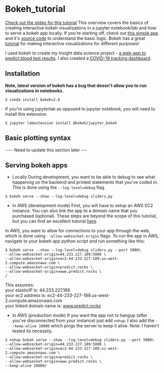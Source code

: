# Bokeh_tutorial

[Check out the slides for this tutorial]('prod/prod.slides.html')
This overview covers the basics of creating interactive bokeh visualizations in a jupyter notebook/lab and how to serve a bokeh app locally. If you're starting off, check out [this simple app](https://demo.bokeh.org/sliders) and it's [source code](https://github.com/bokeh/bokeh/blob/master/examples/app/sliders.py) to understand the basic logic. 
Bokeh has a great [tutorial](https://mybinder.org/v2/gh/bokeh/bokeh-notebooks/master?filepath=tutorial%2F00%20-%20Introduction%20and%20Setup.ipynb) for making interactive visualizations for different purposes!  


I used bokeh to create my Insight data science project - [a web-app to predict blood test results](http://healthforecaster.xyz/HF). I also created a [COVID-19 tracking dashboard](predict.rocks).


## Installation
<b> Note, latest version of bokeh has a bug that doesn't allow you to run visualizations in notebooks. </b>
``` console
$ conda install bokeh=2.0
```
If you're using jupyterlab as opposed to jupyter notebook, you will need to install this extension.
``` console
$ jupyter labextension install @bokeh/jupyter_bokeh
```

## Basic plotting syntax

---- Need to update this section later ---

## Serving bokeh apps

* Locally 
During development, you want to be able to debug to see what happennig on the backend and printed statements that you've coded in. This is done using the `--log-level=debug` flag.
  
``` console
$ bokeh serve --show --log-level=debug sliders.py
```

* In AWS (development mode)
First, you will have to setup an AWS EC2 instance. You can also link the app to a domain name that you purchased (optional). These steps are beyond the scope of this tutorial, but you can find an excellent tutorial [here](https://docs.google.com/presentation/d/1Z18wadUskWYdW2iOaX3rypoO1HftaOS-mHw2qHr_sSs/edit?usp=sharing).

In AWS, you want to allow for connections to your app through the web, which is done using `--allow-websocket-origin` flags.
To run the app in AWS, navigate to your bokeh app python script and run something like this:

``` console 
$ bokeh serve --show --log-level=debug sliders.py --port 5000\
--allow-websocket-origin=44.233.227.189:5000 \
--allow-websocket-origin=ec2-44-233-227-189.us-west-2.compute.amazonaws.com \
--allow-websocket-origin=predict.rocks \
--allow-websocket-origin=www.predict.rocks \
/
```

This assumes:<br>
your elasticIP is: 44.233.227.189 <br>
your ec2 address is: ec2-44-233-227-189.us-west-2.compute.amazonaws.com <br>
your linked domain name is: www.predict.rocks <br>

* In AWS (production mode)
If you want the app not to hangup (after you've disconnected from your instance) just add `nohup`. I also add the `--keep-alive 10000` which pings the server to keep it alive. Note: I haven't tested its necessity. 


``` console 
$ nohup bokeh serve --show --log-level=debug sliders.py --port 5000\
--allow-websocket-origin=44.233.227.189:5000 \
--allow-websocket-origin=ec2-44-233-227-189.us-west-2.compute.amazonaws.com \
--allow-websocket-origin=predict.rocks \
--allow-websocket-origin=www.predict.rocks \
--keep-alive 10000/
```

